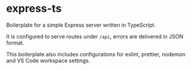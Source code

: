 # express-ts
Boilerplate for a simple Express server written in TypeScript.

It is configured to serve routes under `/api`, errors are delivered in JSON format.

This boilerplate also includes configurations for eslint, prettier, nodemon and VS Code workspace settings.
